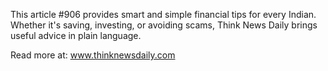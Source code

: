 This article #906 provides smart and simple financial tips for every Indian. Whether it's saving, investing, or avoiding scams, Think News Daily brings useful advice in plain language.

Read more at: www.thinknewsdaily.com